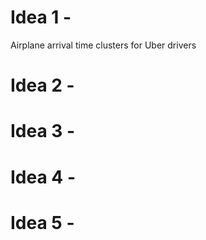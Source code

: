 # Idea 1 - 
Airplane arrival time clusters for Uber drivers
# Idea 2 - 

# Idea 3 - 

# Idea 4 - 

# Idea 5 - 

